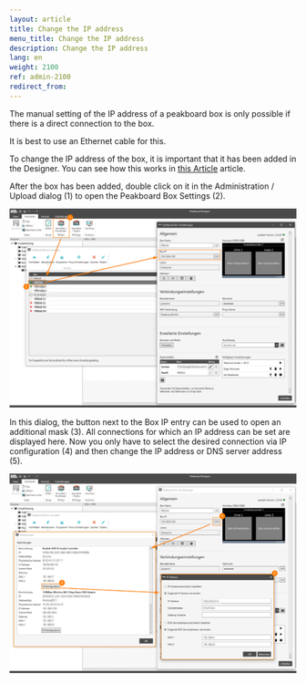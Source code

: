 ```yaml
---
layout: article
title: Change the IP address
menu_title: Change the IP address
description: Change the IP address
lang: en
weight: 2100
ref: admin-2100
redirect_from:
---
```


The manual setting of the IP address of a peakboard box is only possible if there is a direct connection to the box.

It is best to use an Ethernet cable for this.



To change the IP address of the box, it is important that it has been added in the Designer. 
You can see how this works in [this Article](https://help.peakboard.com/administration/PB%202.x%20Box/en-adding.html) article.


 
After the box has been added, double click on it in the Administration / Upload dialog (1) to open the Peakboard Box Settings (2).


![image_1](/assets/images/admin/ipadress/ipadress.png)



In this dialog, the button next to the Box IP entry can be used to open an additional mask (3).
All connections for which an IP address can be set are displayed here.
Now you only have to select the desired connection via IP configuration (4) 
and then change the IP address or DNS server address (5).


![image_1](/assets/images/admin/ipadress/ipadress01.png) 